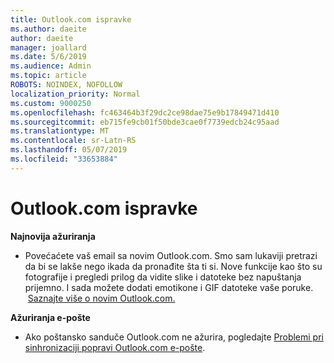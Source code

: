 ```yaml
---
title: Outlook.com ispravke
ms.author: daeite
author: daeite
manager: joallard
ms.date: 5/6/2019
ms.audience: Admin
ms.topic: article
ROBOTS: NOINDEX, NOFOLLOW
localization_priority: Normal
ms.custom: 9000250
ms.openlocfilehash: fc463464b3f29dc2ce98dae75e9b17849471d410
ms.sourcegitcommit: eb715fe9cb01f50bde3cae0f7739edcb24c95aad
ms.translationtype: MT
ms.contentlocale: sr-Latn-RS
ms.lasthandoff: 05/07/2019
ms.locfileid: "33653884"
---
```

# <a name="outlookcom-updates"></a>Outlook.com ispravke

**Najnovija ažuriranja**

- Povećaćete vaš email sa novim Outlook.com. Smo sam lukaviji pretrazi da bi se lakše nego ikada da pronađite šta ti si. Nove funkcije kao što su fotografije i pregledi prilog da vidite slike i datoteke bez napuštanja prijemno. I sada možete dodati emotikone i GIF datoteke vaše poruke.  [Saznajte više o novim Outlook.com.](https://support.office.com/article/40676ad0-c831-45ac-a023-5be633be798d)

**Ažuriranja e-pošte**

- Ako poštansko sanduče Outlook.com ne ažurira, pogledajte [Problemi pri sinhronizaciji popravi Outlook.com e-pošte](https://support.office.com/article/d39e3341-8d79-4bf1-b3c7-ded602233642).